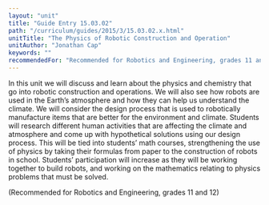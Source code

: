 ```yaml
---
layout: "unit"
title: "Guide Entry 15.03.02"
path: "/curriculum/guides/2015/3/15.03.02.x.html"
unitTitle: "The Physics of Robotic Construction and Operation"
unitAuthor: "Jonathan Cap"
keywords: ""
recommendedFor: "Recommended for Robotics and Engineering, grades 11 and 12"
---
```

<main>
 <p>
  In this unit we will discuss and learn about the physics and chemistry that go into robotic construction and operations. We will also see how robots are used in the Earth’s atmosphere and how they can help us understand the climate. We will consider the design process that is used to robotically manufacture items that are better for the environment and climate. Students will research different human activities that are affecting the climate and atmosphere and come up with hypothetical solutions using our design process. This will be tied into students’ math courses, strengthening the use of physics by taking their formulas from paper to the construction of robots in school. Students’ participation will increase as they will be working together to build robots, and working on the mathematics relating to physics problems that must be solved.
 </p>
 <p>
  (Recommended for Robotics and Engineering, grades 11 and 12)
 </p>
</main>